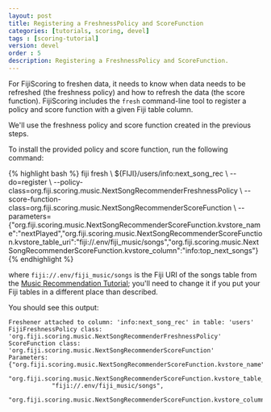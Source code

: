 ```yaml
---
layout: post
title: Registering a FreshnessPolicy and ScoreFunction
categories: [tutorials, scoring, devel]
tags : [scoring-tutorial]
version: devel
order : 5
description: Registering a FreshnessPolicy and ScoreFunction.
---
```

For FijiScoring to freshen data, it needs to know when data needs to be refreshed
(the freshness policy) and how to refresh the data (the score function). FijiScoring
includes the `fresh` command-line tool to register a policy and score function with a
given Fiji table column.

We'll use the freshness policy and score function created in the previous steps.

To install the provided policy and score function, run the following command:

<div class="userinput">
{% highlight bash %}
fiji fresh \
${FIJI}/users/info:next_song_rec \
--do=register \
--policy-class=org.fiji.scoring.music.NextSongRecommenderFreshnessPolicy \
--score-function-class=org.fiji.scoring.music.NextSongRecommenderScoreFunction \
--parameters={"org.fiji.scoring.music.NextSongRecommenderScoreFunction.kvstore_name":"nextPlayed","org.fiji.scoring.music.NextSongRecommenderScoreFunction.kvstore_table_uri":"fiji://.env/fiji_music/songs","org.fiji.scoring.music.NextSongRecommenderScoreFunction.kvstore_column":"info:top_next_songs"}
{% endhighlight %}
</div>

where `fiji://.env/fiji_music/songs` is the Fiji URI of the songs table from the
[Music Recommendation Tutorial]({{site.tutorial_music_devel}}/music-overview/); you'll
need to change it if you put your Fiji tables in
a different place than described.

You should see this output:

    Freshener attached to column: 'info:next_song_rec' in table: 'users'
    FijiFreshnessPolicy class: 'org.fiji.scoring.music.NextSongRecommenderFreshnessPolicy'
    ScoreFunction class: 'org.fiji.scoring.music.NextSongRecommenderScoreFunction'
    Parameters: {"org.fiji.scoring.music.NextSongRecommenderScoreFunction.kvstore_name":"nextPlayed",
        "org.fiji.scoring.music.NextSongRecommenderScoreFunction.kvstore_table_uri":
                "fiji://.env/fiji_music/songs",
        "org.fiji.scoring.music.NextSongRecommenderScoreFunction.kvstore_column":"info:top_next_songs"}

